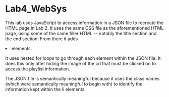# Lab4_WebSys


This lab uses JavaScript to access information in a JSON file to recreate the HTML page in Lab 2. It uses the same CSS file as the aforementioned HTML page, using some of the same filler HTML -- notably the title section and the end section. From there it adds <li> elements.

It uses nested for loops to go through each element within the JSON file. It does this only after hiding the image of the cd that must be clicked on to access the playlist information.

The JSON file is semantically meaningful because it uses the class names (which were semantically meaningful to begin with) to identify the information kept within the li elements.
